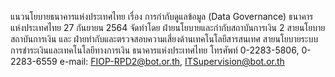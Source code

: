 แนวนโยบายธนาคารแห่งประเทศไทย
เรื่อง การกำกับดูแลข้อมูล (Data Governance)
ธนาคารแห่งประเทศไทย
27 กันยายน 2564
จัดทําโดย
ฝ่ายนโยบายและกำกับสถาบันการเงิน 2
สายนโยบายสถาบันการเงิน และ
ฝ่ายทํากับและตรวจสอบความเสี่ยงด้านเทคโนโลยีสารสนเทศ
สายนโยบายระบบการชำระเงินและเทคโนโลยีทางการเงิน
ธนาคารแห่งประเทศไทย
โทรศัพท์ 0-2283-5806, 0-2283-6559
e-mail: FIOP-RPD2@bot.or.th, ITSupervision@bot.or.th
